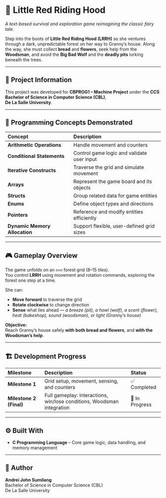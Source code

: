 # 🌲 Little Red Riding Hood

*A text-based survival and exploration game reimagining the classic fairy tale.*

Step into the boots of **Little Red Riding Hood (LRRH)** as she ventures through a dark, unpredictable forest on her way to Granny’s house. Along the way, she must collect **bread** and **flowers**, seek help from the **Woodsman**, and avoid the **Big Bad Wolf** and the **deadly pits** lurking beneath the trees.

---

## 🧠 Project Information

This project was developed for **CBPROG1 – Machine Project** under the **CCS Bachelor of Science in Computer Science (CBL)**,  
**De La Salle University**.

---

## 🧩 Programming Concepts Demonstrated

| Concept | Description |
|:---------|:-------------|
| **Arithmetic Operations** | Handle movement and counters |
| **Conditional Statements** | Control game logic and validate user input |
| **Iterative Constructs** | Traverse the grid and simulate movement |
| **Arrays** | Represent the game board and its objects |
| **Structs** | Group related data for game entities |
| **Enums** | Define object types and directions |
| **Pointers** | Reference and modify entities efficiently |
| **Dynamic Memory Allocation** | Support flexible, user-defined grid sizes |

---

## 🎮 Gameplay Overview

The game unfolds on an `n×n` forest grid (8–15 tiles).  
You control **LRRH** using movement and rotation commands, exploring the forest one step at a time.

She can:
- **Move forward** to traverse the grid  
- **Rotate clockwise** to change direction  
- **Sense** what lies ahead — *a breeze (pit), a howl (wolf), a scent (flower), heat (bakeshop), sound (woodsman), or light (Granny’s house)*  

**Objective:**  
Reach Granny’s house safely **with both bread and flowers**, and **with the Woodsman’s help**.

---

## 🏗️ Development Progress

| Milestone | Description | Status |
|:-----------|:-------------|:--------|
| **Milestone 1** | Grid setup, movement, sensing, and counters | ✅ Completed |
| **Milestone 2 (Final)** | Full gameplay: interactions, win/lose conditions, Woodsman integration | 🚧 In Progress |

---

## ⚙️ Built With

- **C Programming Language** – Core game logic, data handling, and memory management

---

## 👤 Author

**Andrei John Sumilang**  
Bachelor of Science in Computer Science (CBL)  
De La Salle University  